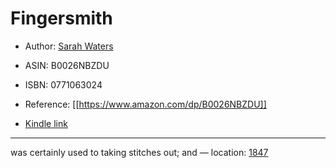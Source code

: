 # Fingersmith

* Author: [Sarah Waters](https://www.amazon.com/Sarah-Waters/e/B001K86U3C/ref=dp_byline_cont_ebooks_1)
* ASIN: B0026NBZDU
* ISBN: 0771063024



* Reference: [[https://www.amazon.com/dp/B0026NBZDU]]
* [Kindle link](kindle://book?action=open&asin=B0026NBZDU)


---
was certainly used to taking stitches out; and — location: [1847](kindle://book?action=open&asin=B0026NBZDU&location=1847)

